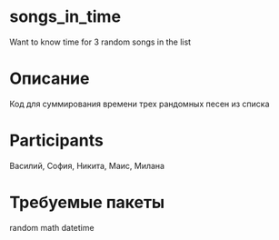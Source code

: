 # songs_in_time
Want to know time for 3 random songs in the list

# Описание 

Код для суммирования времени трех рандомных песен из списка 

# Participants

Василий, София, Никита, Маис, Милана  

# Требуемые пакеты

random
math
datetime
